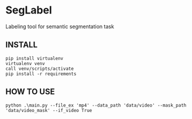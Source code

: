 # SegLabel

Labeling tool for semantic segmentation task

## INSTALL

```plain
pip install virtualenv
virtualenv venv
call venv/scripts/activate
pip install -r requirements
```

## HOW TO USE

```plain
python .\main.py --file_ex 'mp4' --data_path 'data/video' --mask_path 'data/video_mask' --if_video True
```
